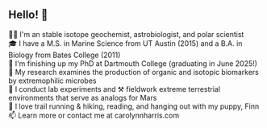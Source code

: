 ## Hello! 👋
👩‍🔬 I'm an stable isotope geochemist, astrobiologist, and polar scientist   
🎓 I have a M.S. in Marine Science from UT Austin (2015) and a B.A. in Biology from Bates College (2011)   
🍾 I'm finishing up my PhD at Dartmouth College (graduating in June 2025!)   
🦠 My research examines the production of organic and isotopic biomarkers by extremophilic microbes   
🧪 I conduct lab experiments and ⚒️ fieldwork extreme terrestrial environments that serve as analogs for Mars   
🥾 I love trail running & hiking, reading, and hanging out with my puppy, Finn    
📫 Learn more or contact me at carolynnharris.com

